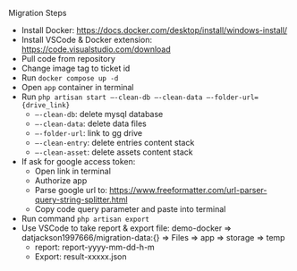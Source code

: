 Migration Steps

- Install Docker: https://docs.docker.com/desktop/install/windows-install/
- Install VSCode & Docker extension: https://code.visualstudio.com/download
- Pull code from repository
- Change image tag to ticket id
- Run `docker compose up -d`
- Open `app` container in terminal
- Run `php artisan start —-clean-db —-clean-data —-folder-url={drive_link}`
    - `—-clean-db`: delete mysql database
    - `—-clean-data`: delete data files
    - `—-folder-url`: link to gg drive
    - `—-clean-entry`: delete entries content stack
    - `—-clean-asset`: delete assets content stack
- If ask for google access token:
    - Open link in terminal
    - Authorize app
    - Parse google url to: https://www.freeformatter.com/url-parser-query-string-splitter.html
    - Copy code query parameter and paste into terminal
- Run command `php artisan export`
- Use VSCode to take report & export file: demo-docker => datjackson1997666/migration-data:{} => Files  => app => storage => temp
    - report: report-yyyy-mm-dd-h-m
    - Export: result-xxxxx.json 
